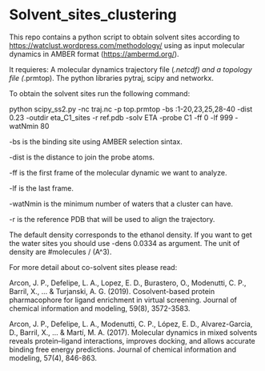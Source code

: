 # Solvent_sites_clustering
This repo contains a python script to obtain solvent sites according to https://watclust.wordpress.com/methodology/
using as input molecular dynamics in AMBER format (https://ambermd.org/).

It requieres: A molecular dynamics trajectory file (*.netcdf) and a topology file (*.prmtop).
The python libraries pytraj, scipy and networkx.

To obtain the solvent sites run the following command:

python scipy_ss2.py -nc traj.nc -p top.prmtop -bs :1-20,23,25,28-40 -dist 0.23 -outdir eta_C1_sites -r ref.pdb -solv ETA -probe C1 -ff 0 -lf 999 -watNmin 80

-bs is the binding site using AMBER selection sintax. 

-dist is the distance to join the probe atoms.

-ff is the first frame of the molecular dynamic we want to analyze.

-lf is the last frame.

-watNmin is the minimum number of waters that a cluster can have.

-r is the reference PDB that will be used to align the trajectory.

The default density corresponds to the ethanol density. If you want to get the water sites you should use -dens 0.0334 as argument. The unit of density are #molecules / (A^3).

For more detail about co-solvent sites please read:

 Arcon, J. P., Defelipe, L. A., Lopez, E. D., Burastero, O., Modenutti, C. P., Barril, X., ... & Turjanski, A. G. (2019). Cosolvent-based protein pharmacophore for ligand enrichment in virtual screening. Journal of chemical information and modeling, 59(8), 3572-3583.
 
 Arcon, J. P., Defelipe, L. A., Modenutti, C. P., López, E. D., Alvarez-Garcia, D., Barril, X., ... & Martí, M. A. (2017). Molecular dynamics in mixed solvents reveals protein–ligand interactions, improves docking, and allows accurate binding free energy predictions. Journal of chemical information and modeling, 57(4), 846-863.
